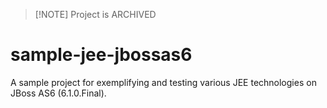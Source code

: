 > [!NOTE] Project is ARCHIVED

# sample-jee-jbossas6

A sample project for exemplifying and testing various JEE technologies on JBoss AS6 (6.1.0.Final).
